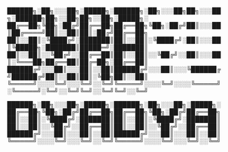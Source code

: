 
██████╗░██╗░░░██╗░█████╗░██████╗░██╗░░░██╗██╗░░░██╗░██████╗██╗░░██╗██╗░░██╗░█████╗░
██╔══██╗╚██╗░██╔╝██╔══██╗██╔══██╗╚██╗░██╔╝██║░░░██║██╔════╝██║░░██║██║░██╔╝██╔══██╗
██║░░██║░╚████╔╝░███████║██║░░██║░╚████╔╝░██║░░░██║╚█████╗░███████║█████═╝░███████║
██║░░██║░░╚██╔╝░░██╔══██║██║░░██║░░╚██╔╝░░██║░░░██║░╚═══██╗██╔══██║██╔═██╗░██╔══██║
██████╔╝░░░██║░░░██║░░██║██████╔╝░░░██║░░░╚██████╔╝██████╔╝██║░░██║██║░╚██╗██║░░██║
╚═════╝░░░░╚═╝░░░╚═╝░░╚═╝╚═════╝░░░░╚═╝░░░░╚═════╝░╚═════╝░╚═╝░░╚═╝╚═╝░░╚═╝╚═╝░░╚═╝

██████╗░██╗░░░██╗░█████╗░██████╗░██╗░░░██╗░█████╗░
██╔══██╗╚██╗░██╔╝██╔══██╗██╔══██╗╚██╗░██╔╝██╔══██╗
██║░░██║░╚████╔╝░███████║██║░░██║░╚████╔╝░███████║
██║░░██║░░╚██╔╝░░██╔══██║██║░░██║░░╚██╔╝░░██╔══██║
██████╔╝░░░██║░░░██║░░██║██████╔╝░░░██║░░░██║░░██║
╚═════╝░░░░╚═╝░░░╚═╝░░╚═╝╚═════╝░░░░╚═╝░░░╚═╝░░╚═╝
